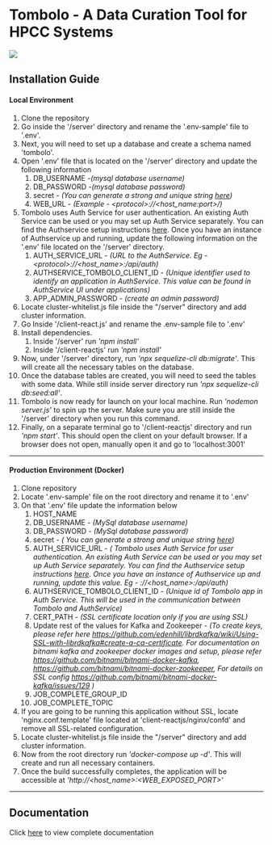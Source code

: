 # Tombolo - A Data Curation Tool for HPCC Systems
![](/docs/images/tombolo/Slide1.png)
## Installation Guide
#### Local Environment 
1. Clone the repository
2. Go inside the '/server' directory and rename the '.env-sample' file to '.env'.
3. Next, you will need to set up a database and create a schema named 'tombolo'.
4. Open '.env' file that is located on the '/server' directory and  update the following information
      1. DB_USERNAME -*(mysql database username)*
      2. DB_PASSWORD -*(mysql database password)*
      3. secret - *(You can generate a strong and unique string [here](https://www.grc.com/passwords.htm))*
      4. WEB_URL - *(Example - \<protocol>://<host_name:port>/)*
5. Tombolo uses Auth Service for user authentication. An existing Auth Service can be used or you may set up Auth Service separately. 
    You can find the Authservice setup instructions [here](https://github.com/hpcc-systems/Auth-Service). Once you have an instance of Authservice up and running, 
    update the following information on the '.env' file located on the '/server' directory.
    1. AUTH_SERVICE_URL - *(URL to the AuthService. Eg - \<protocol>://<host_name>:<port>/api/auth)*
    2. AUTHSERVICE_TOMBOLO_CLIENT_ID - *(Unique identifier used to identify an application in AuthService. This value can be found in AuthService UI under applications)*
    3. APP_ADMIN_PASSWORD - *(create an admin password)*
7. Locate cluster-whitelist.js file inside the "/server" directory and add cluster information.
8. Go Inside '/client-react.js' and rename the .env-sample file to '.env'
8. Install dependencies.
    1. Inside '/server' run *'npm install'*
    2. Inside '/client-reactjs' run *'npm install'*
9. Now, under '/server' directory, run *'npx sequelize-cli db:migrate'*. This will create all the necessary tables on the database.
10. Once the database tables are created, you will need to seed the tables with some  data. While still inside server directory run *'npx sequelize-cli db:seed:all'*.
11. Tombolo is now ready for launch on your local machine. Run *'nodemon server.js'* to spin up the server. Make sure you are still inside the '/server' directory when you run this command.
12. Finally, on a separate terminal go to '/client-reactjs' directory and run *'npm start'*. This should open the client on your default browser. If a browser does not open, manually open it and go to 'localhost:3001'

----
#### Production Environment (Docker)
1. Clone repository
2. Locate '.env-sample' file on the root directory and rename it to '.env'
3. On that  '.env' file update the information below
   1. HOST_NAME 
	 2. DB_USERNAME - *(MySql database username)*
	 3. DB_PASSWORD - *(MySql database password)*
	 4. secret -  *( You can generate a strong and unique string [here](https://www.grc.com/passwords.htm))*
   5. AUTH_SERVICE_URL - *( Tombolo uses Auth Service for user authentication. An existing Auth Service can be used or you may set up Auth Service separately. 
    You can find the Authservice setup instructions [here](https://github.com/hpcc-systems/Auth-Service). Once you have an instance of Authservice up and running, 
    update this value. Eg - <protocol>://<host_name>:<port>/api/auth)*
   6. AUTHSERVICE_TOMBOLO_CLIENT_ID - *(Unique id of Tombolo app in Auth Service. This will be used in the communication between Tombolo and AuthService)*
   7. CERT_PATH - *(SSL certificate location only if you are using SSL)*
   8. Update rest of the  values for Kafka and Zookeeper - *(To create keys, please refer here https://github.com/edenhill/librdkafka/wiki/Using-SSL-with-librdkafka#create-a-ca-certificate. For documentation on bitnami kafka and zookeeper docker images and setup, please refer https://github.com/bitnami/bitnami-docker-kafka, https://github.com/bitnami/bitnami-docker-zookeeper, For details on SSL config https://github.com/bitnami/bitnami-docker-kafka/issues/129 )*
   9. JOB_COMPLETE_GROUP_ID
   10. JOB_COMPLETE_TOPIC
4. If you are going to be running this application without SSL, locate 'nginx.conf.template' file located at 'client-reactjs/nginx/confd' and remove all SSL-related configuration. 
 5.  Locate cluster-whitelist.js file inside the "/server" directory and add cluster information.
 6. Now from the root directory run *'docker-compose up -d'*. This will create and run all necessary containers.
 7. Once the build  successfully completes, the application will be accessible at *'http://<host_name>:<WEB_EXPOSED_PORT>'*

----
## Documentation 
Click [here](https://github.com/hpcc-systems/Tombolo/blob/read-me/docs/images/tombolo/Tombolo%20User%20Guide.pdf) to view complete documentation
  
  

